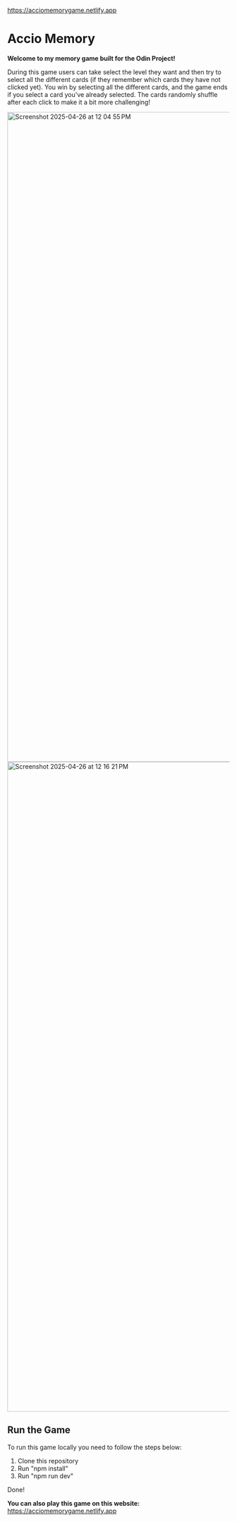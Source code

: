 https://acciomemorygame.netlify.app

# **Accio Memory**

**Welcome to my memory game built for the Odin Project!**

During this game users can take select the level they want and then try to select all the different cards (if they remember which cards they have not clicked yet).
You win by selecting all the different cards, and the game ends if you select a card you've already selected. The cards randomly shuffle after each click to make it
a bit more challenging! 

<img width="1470" alt="Screenshot 2025-04-26 at 12 04 55 PM" src="https://github.com/user-attachments/assets/020e13d2-205b-402a-9252-b43cddd72b81" />
<img width="1470" alt="Screenshot 2025-04-26 at 12 16 21 PM" src="https://github.com/user-attachments/assets/8c35a10e-2095-4150-a6ad-8840aa5107b8" />



## **Run the Game**
To run this game locally you need to follow the steps below:

1. Clone this repository
2. Run "npm install"
3. Run "npm run dev"

Done! 

**You can also play this game on this website:** 
https://acciomemorygame.netlify.app
